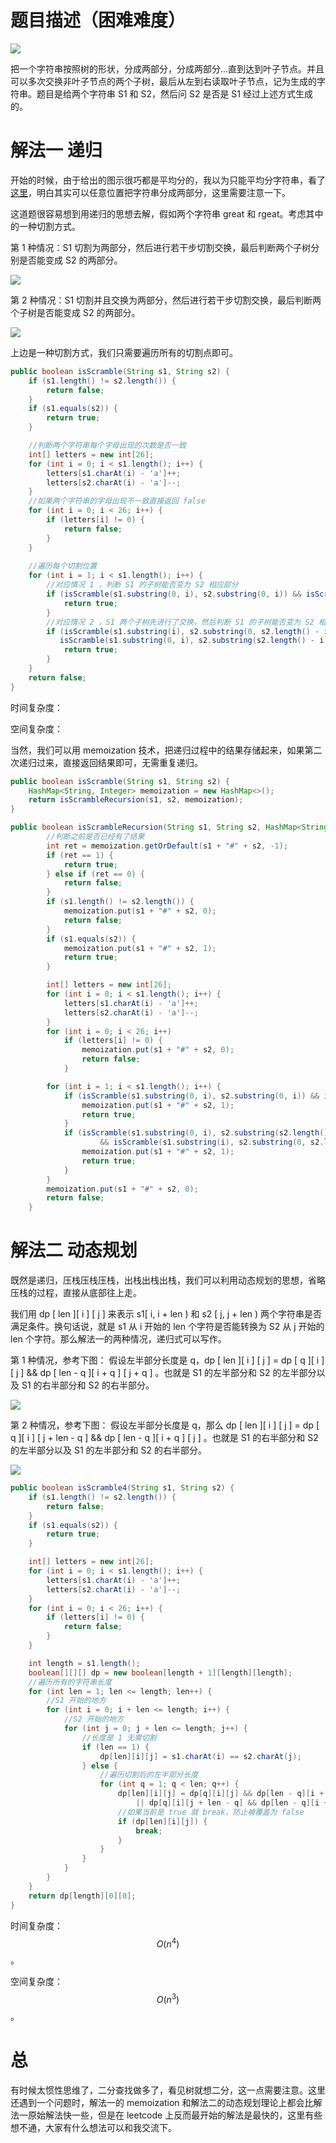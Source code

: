 # 题目描述（困难难度）

![](https://windliang.oss-cn-beijing.aliyuncs.com/87.png)

把一个字符串按照树的形状，分成两部分，分成两部分...直到达到叶子节点。并且可以多次交换非叶子节点的两个子树，最后从左到右读取叶子节点，记为生成的字符串。题目是给两个字符串 S1 和 S2，然后问 S2 是否是 S1 经过上述方式生成的。

# 解法一 递归

开始的时候，由于给出的图示很巧都是平均分的，我以为只能平均分字符串，看了[这里](<https://leetcode.com/problems/scramble-string/discuss/29387/Accepted-Java-solution>)，明白其实可以任意位置把字符串分成两部分，这里需要注意一下。

这道题很容易想到用递归的思想去解，假如两个字符串 great 和 rgeat。考虑其中的一种切割方式。

第 1 种情况：S1 切割为两部分，然后进行若干步切割交换，最后判断两个子树分别是否能变成 S2 的两部分。

![](https://windliang.oss-cn-beijing.aliyuncs.com/87_2.jpg)

第 2 种情况：S1 切割并且交换为两部分，然后进行若干步切割交换，最后判断两个子树是否能变成 S2 的两部分。

![](https://windliang.oss-cn-beijing.aliyuncs.com/87_3.jpg)

上边是一种切割方式，我们只需要遍历所有的切割点即可。

```java
public boolean isScramble(String s1, String s2) {
    if (s1.length() != s2.length()) {
        return false;
    }
    if (s1.equals(s2)) {
        return true;
    }

    //判断两个字符串每个字母出现的次数是否一致
    int[] letters = new int[26];
    for (int i = 0; i < s1.length(); i++) {
        letters[s1.charAt(i) - 'a']++;
        letters[s2.charAt(i) - 'a']--;
    }
    //如果两个字符串的字母出现不一致直接返回 false
    for (int i = 0; i < 26; i++) {
        if (letters[i] != 0) {
            return false;
        }
    }
    
    //遍历每个切割位置
    for (int i = 1; i < s1.length(); i++) {
        //对应情况 1 ，判断 S1 的子树能否变为 S2 相应部分
        if (isScramble(s1.substring(0, i), s2.substring(0, i)) && isScramble(s1.substring(i), s2.substring(i))) {
            return true;
        }
        //对应情况 2 ，S1 两个子树先进行了交换，然后判断 S1 的子树能否变为 S2 相应部分
        if (isScramble(s1.substring(i), s2.substring(0, s2.length() - i)) &&
           isScramble(s1.substring(0, i), s2.substring(s2.length() - i)) ) {
            return true;
        }
    }
    return false;
}
```

时间复杂度：

空间复杂度：

当然，我们可以用 memoization 技术，把递归过程中的结果存储起来，如果第二次递归过来，直接返回结果即可，无需重复递归。

```java
public boolean isScramble(String s1, String s2) {
    HashMap<String, Integer> memoization = new HashMap<>();
    return isScrambleRecursion(s1, s2, memoization);
}

public boolean isScrambleRecursion(String s1, String s2, HashMap<String, Integer> memoization) {
    	//判断之前是否已经有了结果
		int ret = memoization.getOrDefault(s1 + "#" + s2, -1);
		if (ret == 1) {
			return true;
		} else if (ret == 0) {
			return false;
		}
		if (s1.length() != s2.length()) {
			memoization.put(s1 + "#" + s2, 0);
			return false;
		}
		if (s1.equals(s2)) {
			memoization.put(s1 + "#" + s2, 1);
			return true;
		}

		int[] letters = new int[26];
		for (int i = 0; i < s1.length(); i++) {
			letters[s1.charAt(i) - 'a']++;
			letters[s2.charAt(i) - 'a']--;
		}
		for (int i = 0; i < 26; i++)
			if (letters[i] != 0) {
				memoization.put(s1 + "#" + s2, 0);
				return false; 
			}

		for (int i = 1; i < s1.length(); i++) {
			if (isScramble(s1.substring(0, i), s2.substring(0, i)) && isScramble(s1.substring(i), s2.substring(i))) {
				memoization.put(s1 + "#" + s2, 1);
				return true;
			}
			if (isScramble(s1.substring(0, i), s2.substring(s2.length() - i))
					&& isScramble(s1.substring(i), s2.substring(0, s2.length() - i))) {
				memoization.put(s1 + "#" + s2, 1);
				return true;
			}
		}
		memoization.put(s1 + "#" + s2, 0);
		return false;
	}

```



# 解法二 动态规划

既然是递归，压栈压栈压栈，出栈出栈出栈，我们可以利用动态规划的思想，省略压栈的过程，直接从底部往上走。

我们用 dp [ len ]\[ i \] \[ j \] 来表示 s1[ i, i + len ) 和 s2 [ j, j + len ) 两个字符串是否满足条件。换句话说，就是 s1 从 i 开始的 len 个字符是否能转换为 S2 从 j 开始的 len 个字符。那么解法一的两种情况，递归式可以写作。

第 1 种情况，参考下图： 假设左半部分长度是 q，dp [ len ]\[ i \] \[ j \] = dp [ q ]\[ i \] \[ j \] && dp [ len - q ]\[ i + q \] \[ j + q \] 。也就是 S1 的左半部分和 S2 的左半部分以及 S1 的右半部分和 S2 的右半部分。

![](https://windliang.oss-cn-beijing.aliyuncs.com/87_4.jpg)

第 2 种情况，参考下图： 假设左半部分长度是 q，那么 dp [ len ]\[ i \] \[ j \] =  dp [ q ]\[ i \] \[ j + len - q \]  && dp [ len - q ]\[ i + q \] \[ j \] 。也就是 S1 的右半部分和 S2 的左半部分以及 S1 的左半部分和 S2 的右半部分。

![](https://windliang.oss-cn-beijing.aliyuncs.com/87_5.jpg)

```java
public boolean isScramble4(String s1, String s2) {
    if (s1.length() != s2.length()) {
        return false;
    }
    if (s1.equals(s2)) {
        return true;
    }

    int[] letters = new int[26];
    for (int i = 0; i < s1.length(); i++) {
        letters[s1.charAt(i) - 'a']++;
        letters[s2.charAt(i) - 'a']--;
    }
    for (int i = 0; i < 26; i++) {
        if (letters[i] != 0) {
            return false;
        }
    }

    int length = s1.length();
    boolean[][][] dp = new boolean[length + 1][length][length];
	//遍历所有的字符串长度
    for (int len = 1; len <= length; len++) {
        //S1 开始的地方
        for (int i = 0; i + len <= length; i++) {
            //S2 开始的地方
            for (int j = 0; j + len <= length; j++) {
                //长度是 1 无需切割
                if (len == 1) {
                    dp[len][i][j] = s1.charAt(i) == s2.charAt(j);
                } else {
                    //遍历切割后的左半部分长度
                    for (int q = 1; q < len; q++) {
                        dp[len][i][j] = dp[q][i][j] && dp[len - q][i + q][j + q]
                            || dp[q][i][j + len - q] && dp[len - q][i + q][j];
                        //如果当前是 true 就 break，防止被覆盖为 false
                        if (dp[len][i][j]) {
                            break;
                        }
                    }
                }
            }
        }
    }
    return dp[length][0][0];
}
```

时间复杂度：$$O(n^4)$$。

空间复杂度：$$O(n^3)$$。

# 总

有时候太惯性思维了，二分查找做多了，看见树就想二分，这一点需要注意。这里还遇到一个问题时，解法一的 memoization  和解法二的动态规划理论上都会比解法一原始解法快一些，但是在 leetcode 上反而最开始的解法是最快的，这里有些想不通，大家有什么想法可以和我交流下。

